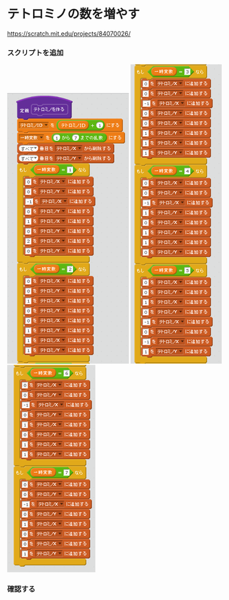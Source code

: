 # テトロミノの数を増やす

https://scratch.mit.edu/projects/84070026/

### スクリプトを追加

![](t001.png)
![](t002.png)
![](t003.png)

### 確認する
